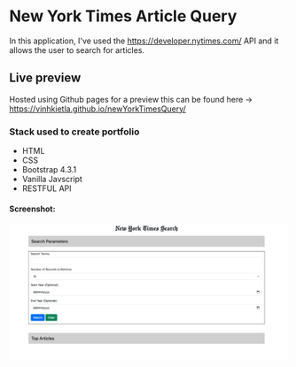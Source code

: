 # New York Times Article Query

In this application, I've used the https://developer.nytimes.com/ API and it allows the user to search for articles.

## Live preview

Hosted using Github pages for a preview this can be found here -> https://vinhkietla.github.io/newYorkTimesQuery/

### Stack used to create portfolio

- HTML 
- CSS
- Bootstrap 4.3.1
- Vanilla Javscript
- RESTFUL API

#### Screenshot:

![screenshot of portfolio](starter/Images/screenshotofapp.png) 